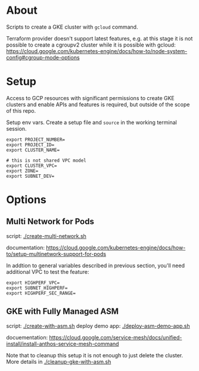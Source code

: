 # About

Scripts to create a GKE cluster with `gcloud` command.

Terraform provider doesn't support latest features, e.g. at this stage it is not possible to create a cgroupv2 cluster while it is possible with gcloud: https://cloud.google.com/kubernetes-engine/docs/how-to/node-system-config#cgroup-mode-options

# Setup

Access to GCP resources with significant permissions to create GKE clusters and enable APIs and features is required, but outside of the scope of this repo.

Setup env vars. Create a setup file and `source` in the working terminal session.
```
export PROJECT_NUMBER=
export PROJECT_ID=
export CLUSTER_NAME=

# this is not shared VPC model
export CLUSTER_VPC=
export ZONE=
export SUBNET_DEV=
```

# Options

## Multi Network for Pods

script: [./create-multi-network.sh](./create-multi-network.sh)

documentation: https://cloud.google.com/kubernetes-engine/docs/how-to/setup-multinetwork-support-for-pods

In addtion to general variables described in previous section, you'll need additional VPC to test the feature:

```
export HIGHPERF_VPC=
export SUBNET_HIGHPERF=
export HIGHPERF_SEC_RANGE=
```

## GKE with Fully Managed ASM

script: [./create-with-asm.sh](./create-with-asm.sh)
deploy demo app: [./deploy-asm-demo-app.sh](./deploy-asm-demo-app.sh)

docuementation: https://cloud.google.com/service-mesh/docs/unified-install/install-anthos-service-mesh-command

Note that to cleanup this setup it is not enough to just delete the cluster. More details in [./cleanup-gke-with-asm.sh](./cleanup-gke-with-asm.sh)

